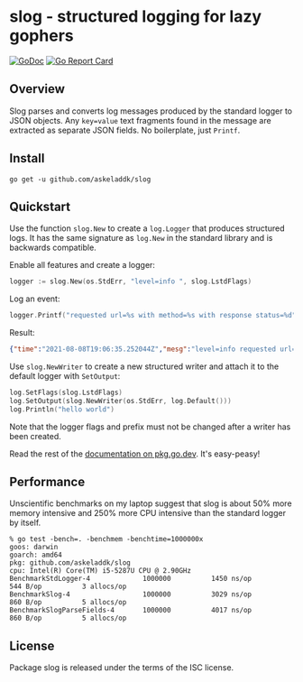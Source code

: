 # slog - structured logging for lazy gophers

[![GoDoc](https://godoc.org/github.com/askeladdk/slog?status.png)](https://godoc.org/github.com/askeladdk/slog)
[![Go Report Card](https://goreportcard.com/badge/github.com/askeladdk/slog)](https://goreportcard.com/report/github.com/askeladdk/slog)

## Overview

Slog parses and converts log messages produced by the standard logger to JSON objects. Any `key=value` text fragments found in the message are extracted as separate JSON fields. No boilerplate, just `Printf`.

## Install

```
go get -u github.com/askeladdk/slog
```

## Quickstart

Use the function `slog.New` to create a `log.Logger` that produces structured logs. It has the same signature as `log.New` in the standard library and is backwards compatible.

Enable all features and create a logger:

```go
logger := slog.New(os.StdErr, "level=info ", slog.LstdFlags)
```

Log an event:

```go
logger.Printf("requested url=%s with method=%s with response status=%d", "/index.html", "GET", 200)
```

Result:

```json
{"time":"2021-08-08T19:06:35.252044Z","mesg":"level=info requested url=/index.html with method=GET with response status=200","level":"info","url":"/index.html","method":"GET","status":200}
```

Use `slog.NewWriter` to create a new structured writer and attach it to the default logger with `SetOutput`:

```go
log.SetFlags(slog.LstdFlags)
log.SetOutput(slog.NewWriter(os.StdErr, log.Default()))
log.Println("hello world")
```

Note that the logger flags and prefix must not be changed after a writer has been created.

Read the rest of the [documentation on pkg.go.dev](https://pkg.go.dev/github.com/askeladdk/slog). It's easy-peasy!

## Performance

Unscientific benchmarks on my laptop suggest that slog is about 50%
more memory intensive and 250% more CPU intensive than the standard logger by itself.

```
% go test -bench=. -benchmem -benchtime=1000000x
goos: darwin
goarch: amd64
pkg: github.com/askeladdk/slog
cpu: Intel(R) Core(TM) i5-5287U CPU @ 2.90GHz
BenchmarkStdLogger-4         	 1000000	      1450 ns/op	     544 B/op	       3 allocs/op
BenchmarkSlog-4              	 1000000	      3029 ns/op	     860 B/op	       5 allocs/op
BenchmarkSlogParseFields-4   	 1000000	      4017 ns/op	     860 B/op	       5 allocs/op
```

## License

Package slog is released under the terms of the ISC license.
